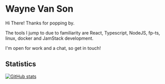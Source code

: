 # Wayne Van Son

Hi There! Thanks for popping by.

The tools I jump to due to familiarity are React, Typescript, NodeJS, fp-ts, linux, docker and JamStack development.

I'm open for work and a chat, so get in touch!

## Statistics

[![GitHub stats](https://github-readme-stats.vercel.app/api?username=waynevanson&theme=dracula)](https://github.com/anuraghazra/github-readme-stats)

